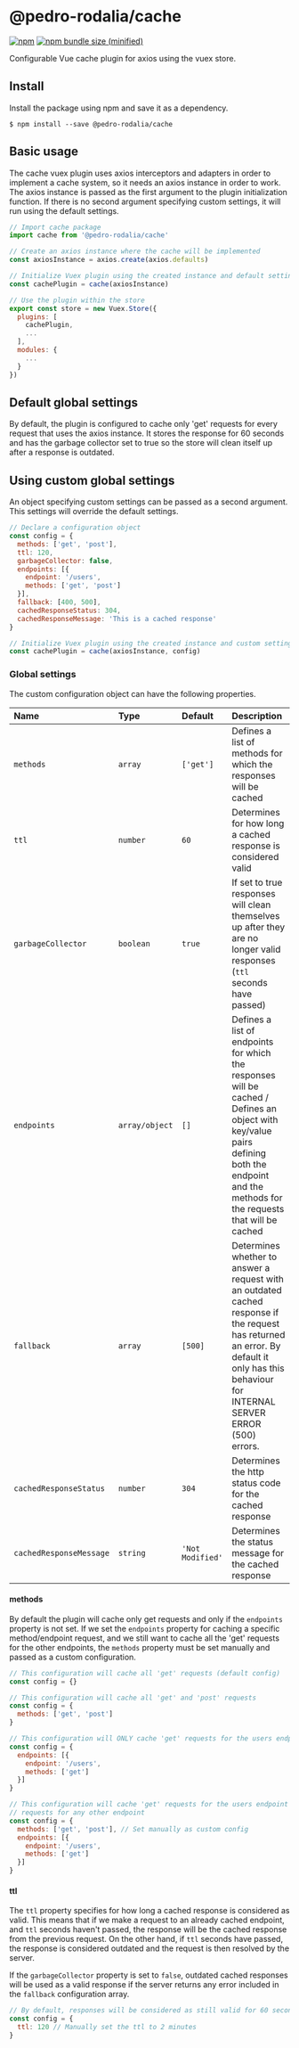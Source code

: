 # @pedro-rodalia/cache

[![npm](https://img.shields.io/npm/v/@pedro-rodalia/vuex-cache.svg)](https://github.com/pedro-rodalia/vuex-cache)
[![npm bundle size (minified)](https://img.shields.io/bundlephobia/min/@pedro-rodalia/vuex-cache.svg)](https://github.com/pedro-rodalia/vuex-cache)

Configurable Vue cache plugin for axios using the vuex store.

## Install

Install the package using npm and save it as a dependency.

```
$ npm install --save @pedro-rodalia/cache
```

## Basic usage

The cache vuex plugin uses axios interceptors and adapters in order to implement a cache system, so it needs an axios instance in order to work. The axios instance is passed as the first argument to the plugin initialization function. If there is no second argument specifying custom settings, it will run using the default settings.

```js
// Import cache package
import cache from '@pedro-rodalia/cache'

// Create an axios instance where the cache will be implemented
const axiosInstance = axios.create(axios.defaults)

// Initialize Vuex plugin using the created instance and default settings
const cachePlugin = cache(axiosInstance)

// Use the plugin within the store
export const store = new Vuex.Store({
  plugins: [
    cachePlugin,
    ...
  ],
  modules: {
    ...
  }
})
```

## Default global settings

By default, the plugin is configured to cache only 'get' requests for every request that uses the axios instance. It stores the response for 60 seconds and has the garbage collector set to true so the store will clean itself up after a response is outdated.

## Using custom global settings

An object specifying custom settings can be passed as a second argument. This settings will override the default settings.

```js
// Declare a configuration object
const config = {
  methods: ['get', 'post'],
  ttl: 120,
  garbageCollector: false,
  endpoints: [{
    endpoint: '/users',
    methods: ['get', 'post']
  }],
  fallback: [400, 500],
  cachedResponseStatus: 304,
  cachedResponseMessage: 'This is a cached response'
}

// Initialize Vuex plugin using the created instance and custom settings
const cachePlugin = cache(axiosInstance, config)
```

### Global settings

The custom configuration object can have the following properties.

| Name | Type | Default | Description |
| :------------- | :------------- | :------------- | :------------- |
| `methods` | `array` | `['get']` | Defines a list of methods for which the responses will be cached |
| `ttl` | `number` | `60` | Determines for how long a cached response is considered valid |
| `garbageCollector` | `boolean` | `true` | If set to true responses will clean themselves up after they are no longer valid responses (`ttl` seconds have passed) |
| `endpoints` | `array/object` | `[]` | Defines a list of endpoints for which the responses will be cached / Defines an object with key/value pairs defining both the endpoint and the methods for the requests that will be cached |
| `fallback` | `array` | `[500]` | Determines whether to answer a request with an outdated cached response if the request has returned an error. By default it only has this behaviour for INTERNAL SERVER ERROR (500) errors. |
| `cachedResponseStatus` | `number` | `304` | Determines the http status code for the cached response |
| `cachedResponseMessage` | `string` | `'Not Modified'` | Determines the status message for the cached response |

#### methods

By default the plugin will cache only get requests and only if the `endpoints` property is not set. If we set the `endpoints` property for caching a specific method/endpoint request, and we still want to cache all the 'get' requests for the other endpoints, the `methods` property must be set manually and passed as a custom configuration.

```js
// This configuration will cache all 'get' requests (default config)
const config = {}

// This configuration will cache all 'get' and 'post' requests
const config = {
  methods: ['get', 'post']
}

// This configuration will ONLY cache 'get' requests for the users endpoint
const config = {
  endpoints: [{
    endpoint: '/users',
    methods: ['get']
  }]
}

// This configuration will cache 'get' requests for the users endpoint and 'get' and 'post'
// requests for any other endpoint
const config = {
  methods: ['get', 'post'], // Set manually as custom config
  endpoints: [{
    endpoint: '/users',
    methods: ['get']
  }]
}
```

#### ttl

The `ttl` property specifies for how long a cached response is considered as valid. This means that if we make a request to an already cached endpoint, and `ttl` seconds haven't passed, the response will be the cached response from the previous request. On the other hand, if `ttl` seconds have passed, the response is considered outdated and the request is then resolved by the server.

If the `garbageCollector` property is set to `false`, outdated cached responses will be used as a valid response if the server returns any error included in the `fallback` configuration array.

```js
// By default, responses will be considered as still valid for 60 seconds
const config = {
  ttl: 120 // Manually set the ttl to 2 minutes
}
```
